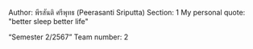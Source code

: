 Author: พีรสันติ ศรีพุทธ (Peerasanti Sriputta)
Section: 1
My personal quote: "better sleep better life"

“Semester 2/2567”
Team number: 2
